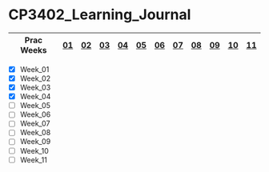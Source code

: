# CP3402_Learning_Journal

| Prac Weeks | [01](./Week_01.md) | [02](docs/Week_02.md) | [03](docs/Week_03.md) | [04](docs/Week_04.md) | [05](docs/Week_05.md) | [06](docs/Week_06.md) | [07](docs/Week_07.md) | [08](docs/Week_08.md) | [09](docs/Week_09.md) | [10](docs/Week_10.md) | [11](docs/Week_11.md) |
| ---------- | -- | -- | -- | -- | -- | -- | -- | -- | -- | -- | -- |

- [x] Week_01
- [x] Week_02
- [x] Week_03
- [x] Week_04
- [ ] Week_05
- [ ] Week_06
- [ ] Week_07
- [ ] Week_08
- [ ] Week_09
- [ ] Week_10
- [ ] Week_11
